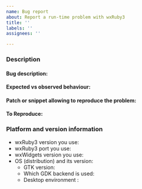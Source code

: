 ```yaml
---
name: Bug report
about: Report a run-time problem with wxRuby3
title: ''
labels: ''
assignees: ''

---
```

<!--

IMPORTANT NOTE
--------------

Please note that this entry field uses Markdown, see

https://docs.github.com/github/writing-on-github/getting-started-with-writing-and-formatting-on-github/basic-writing-and-formatting-syntax

if you're unfamiliar with it, and make sure to use the "Preview" tab just above
to review your issue before submitting it to verify that your formatting is
correct.

In particular, please use code blocks, i.e. put ``` on a separate line before
and after any block of code or long text (such as compiler or make output).

Also make sure to escape, using backslash, i.e. `\<`, any angle brackets
to prevent them from being interpreted as HTML tags.

Finally, feel free to remove the explanatory comments, including this one,
after reading (and hopefully following) them.

-->

### Description

#### Bug description:

<!-- A clear and concise description of what the bug is. -->

#### Expected vs observed behaviour:

<!-- Please describe what you expected to happen and what actually happens. By preference
describe the problem details in text rather than just attaching a screenshot. 
Provide more details rather than too few. -->

#### Patch or snippet allowing to reproduce the problem:

<!-- Please attach the smallest possible code snippet allowing to reproduce the problem
in a sample or a minimal self-contained example in a single file.

Skip this step if the problem can be reproduced in one of the samples
without any changes. -->

#### To Reproduce:

<!-- Steps to reproduce the behaviour, please make them as detailed as possible.
For example:

1. Go to '...'
2. Click on '...'
3. Scroll down to '...'
4. See error
-->


### Platform and version information

- wxRuby3 version <!-- [e.g 0.9.8] --> you use:
- wxRuby3 port <!-- WXGTK / WXOSX / WXMSW --> you use:
- wxWidgets version <!-- [e.g. 3.2.1] --> you use:
- OS (distribution) <!-- [e.g. Windows 10, Ubuntu 22.10, macOS 15] --> and its version:
  <!-- For wxGTK only (**remove** this section if not using wxGTK) -->
  + GTK version: <!-- [e.g. 3.24.5] -->
  + Which GDK <!-- [X11 or Wayland] --> backend is used:
  + Desktop environment <!-- [e.g. Gnome or KDE] -->:
